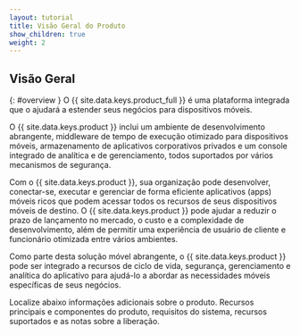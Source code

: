 ```yaml
---
layout: tutorial
title: Visão Geral do Produto
show_children: true
weight: 2
---
```

<!-- NLS_CHARSET=UTF-8 -->
## Visão Geral
{: #overview }
O {{ site.data.keys.product_full }} é uma
plataforma integrada que o ajudará a estender seus negócios para dispositivos móveis.

O {{ site.data.keys.product }} inclui
um ambiente de desenvolvimento abrangente, middleware de tempo de execução otimizado para dispositivos móveis, armazenamento
de aplicativos corporativos privados e um console integrado de analítica e de gerenciamento, todos suportados por
vários mecanismos de segurança.

Com o {{ site.data.keys.product }}, sua organização pode desenvolver, conectar-se, executar e gerenciar de forma eficiente aplicativos (apps) móveis ricos que podem acessar todos os recursos de seus dispositivos móveis de destino. O {{ site.data.keys.product }} pode ajudar a reduzir o prazo de lançamento no mercado, o custo e a complexidade de desenvolvimento, além de permitir uma experiência de usuário de cliente e funcionário otimizada entre vários ambientes.

Como parte desta solução móvel abrangente, o {{ site.data.keys.product }} pode
ser integrado a recursos de ciclo de vida, segurança, gerenciamento e analítica do aplicativo
para ajudá-lo a abordar as necessidades móveis específicas de seus negócios.

Localize abaixo informações adicionais sobre o produto. Recursos principais e componentes do produto, requisitos do sistema, recursos suportados e as notas sobre a liberação.

